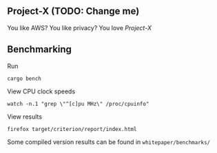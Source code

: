 ## Project-X (TODO: Change me)

You like AWS?
You like privacy?
You love _Project-X_

## Benchmarking

Run
```
cargo bench
```

View CPU clock speeds
```
watch -n.1 "grep \"^[c]pu MHz\" /proc/cpuinfo"
```

View results
```
firefox target/criterion/report/index.html
```

Some compiled version results can be found in `whitepaper/benchmarks/`

